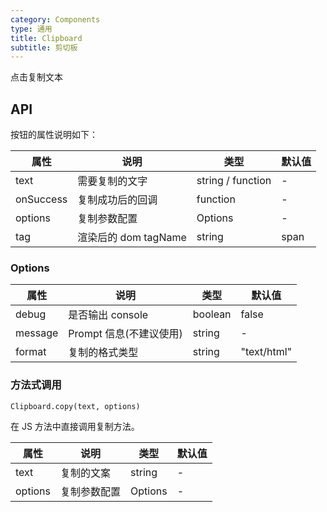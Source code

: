 ```yaml
---
category: Components
type: 通用
title: Clipboard
subtitle: 剪切板
---
```


点击复制文本

## API

按钮的属性说明如下：

属性 | 说明 | 类型 | 默认值
-----|-----|-----|------
text | 需要复制的文字 | string / function | -
onSuccess | 复制成功后的回调 | function | -
options | 复制参数配置 | Options | -
tag | 渲染后的 dom tagName | string | span


### Options
属性 | 说明 | 类型 | 默认值
-----|-----|-----|------
debug | 是否输出 console | boolean | false
message | Prompt 信息(不建议使用) |  string | -
format | 复制的格式类型 | string | "text/html"


### 方法式调用
`Clipboard.copy(text, options)`

在 JS 方法中直接调用复制方法。

属性 | 说明 | 类型 | 默认值
-----|-----|-----|------
text | 复制的文案 | string | -
options | 复制参数配置 | Options | -
